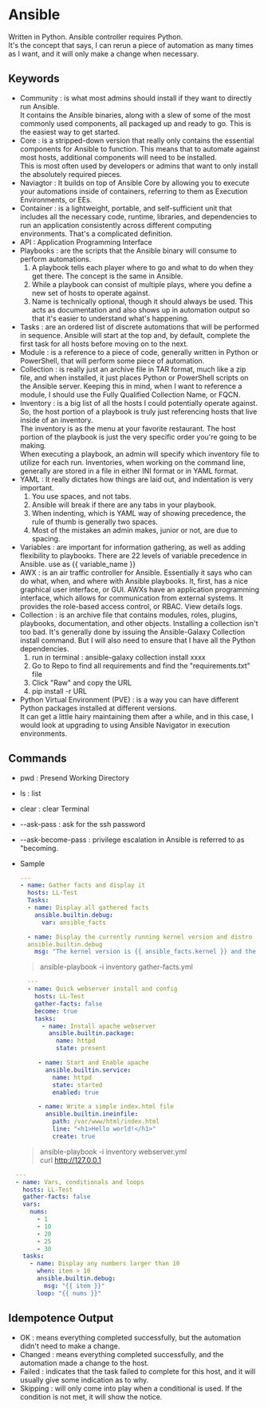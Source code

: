 # Ansible
Written in Python. Ansible controller requires Python. </br>
It's the concept that says, I can rerun a piece of automation as many times as I want, and it will only make a change when necessary. </br> 

## Keywords
- Community : is what most admins should install if they want to directly run Ansible. </br> 
  It contains the Ansible binaries, along with a slew of some of the most commonly used components, all packaged up and ready to go. This is the easiest way to get started.
- Core : is a stripped-down version that really only contains the essential components for Ansible to function. This means that to automate against most hosts, additional components will need to be installed. </br> 
  This is most often used by developers or admins that want to only install the absolutely required pieces.
- Naviagtor : It builds on top of Ansible Core by allowing you to execute your automations inside of containers, referring to them as Execution Environments, or EEs. 
- Container : is a lightweight, portable, and self-sufficient unit that includes all the necessary code, runtime, libraries, and dependencies to run an application consistently across different computing environments.
  That's a complicated definition.
- API : Application Programming Interface
- Playbooks : are the scripts that the Ansible binary will consume to perform automations. </br> 
  1. A playbook tells each player where to go and what to do when they get there. The concept is the same in Ansible.
  2. While a playbook can consist of multiple plays, where you define a new set of hosts to operate against.
  3. Name is technically optional, though it should always be used. This acts as documentation and also shows up in automation output so that it's easier to understand what's happening.
- Tasks : are an ordered list of discrete automations that will be performed in sequence. Ansible will start at the top and, by default, complete the first task for all hosts before moving on to the next.
- Module : is a reference to a piece of code, generally written in Python or PowerShell, that will perform some piece of automation.
- Collection : is really just an archive file in TAR format, much like a zip file, and when installed, it just places Python or PowerShell scripts on the Ansible server. Keeping this in mind, when I want to reference a         module, I should use the Fully Qualified Collection Name, or FQCN.
- Inventory : is a big list of all the hosts I could potentially operate against. So, the host portion of a playbook is truly just referencing hosts that live inside of an inventory. </br> 
  The inventory is as the menu at your favorite restaurant. The host portion of the playbook is just the very specific order you're going to be making. </br> 
  When executing a playbook, an admin will specify which inventory file to utilize for each run. Inventories, when working on the command line, generally are stored in a file in either INI format or in YAML format.
- YAML : It really dictates how things are laid out, and indentation is very important.
  1. You use spaces, and not tabs.
  2. Ansible will break if there are any tabs in your playbook.
  3. When indenting, which is YAML way of showing precedence, the rule of thumb is generally two spaces.
  4. Most of the mistakes an admin makes, junior or not, are due to spacing.
- Variables : are important for information gathering, as well as adding flexibility to playbooks. There are 22 levels of variable precedence in Ansible.
  use as {{ variable_name }}
- AWX : is an air traffic controller for Ansible. Essentially it says who can do what, when, and where with Ansible playbooks. It, first, has a nice graphical user interface, or GUI.
  AWXs have an application programming interface, which allows for communication from external systems.
  It provides the role-based access control, or RBAC.
  View details logs.
- Collection : is an archive file that contains modules, roles, plugins, playbooks, documentation, and other objects.
  Installing a collection isn't too bad. It's generally done by issuing the Ansible-Galaxy Collection install command.
  But I will also need to ensure that I have all the Python dependencies.
  1. run in terminal : ansible-galaxy collection install xxxx
  2. Go to Repo to find all requirements and find the "requirements.txt" file
  3. Click "Raw" and copy the URL
  4. pip install -r URL
- Python Virtual Environment (PVE) : is a way you can have different Python packages installed at different versions. </br> 
  It can get a little hairy maintaining them after a while, and in this case, I would look at upgrading to using Ansible Navigator in execution environments.
  
## Commands
- pwd : Presend Working Directory
- ls : list
- clear : clear Terminal
- --ask-pass : ask for the ssh password
- --ask-become-pass : privilege escalation in Ansible is referred to as "becoming.

- Sample
  ``` yml title="gather-facts.yml"
  ---
  - name: Gather facts and display it
    hosts: LL-Test
    Tasks:
    - name: Display all gathered facts
      ansible.builtin.debug:
        var: ansible_facts

    - name: Display the currently running kernel version and distro
    ansible.builtin.debug
      msg: "The kernel version is {{ ansible_facts.kernel }} and the distribution is {{ ansible_facts.distribution }}"
  ```
  > ansible-playbook -i inventory gather-facts.yml

  ``` yml title="webserver.yml"
    ---
    - name: Quick webserver install and config
      hosts: LL-Test
      gather-facts: false
      become: true
      tasks:
        - name: Install apache webserver
          ansible.builtin.package:
            name: httpd
            state: present
  
       - name: Start and Enable apache
         ansible.builtin.service:
           name: httpd
           state: started
           enabled: true
  
       - name: Write a simple index.html file
         ansible.builtin.ineinfile:
           path: /var/www/html/index.html
           line: "<h1>Hello world!</h1>"
           create: true
  ```
  > ansible-playbook -i inventory webserver.yml </br> 
  > curl http://127.0.0.1 </br>

``` yml title="vcl.yml"
  ---
  - name: Vars, conditionals and loops
    hosts: LL-Test
    gather-facts: false
    vars:
      nums:
        - 1
        - 10
        - 20
        - 25
        - 30
    tasks:
      - name: Display any numbers larger than 10
        when: item > 10
        ansible.builtin.debug:
          msg: "{{ item }}"
        loop: "{{ nums }}"
  ```

## Idempotence Output
- OK : means everything completed successfully, but the automation didn't need to make a change.
- Changed : means everything completed successfully, and the automation made a change to the host.
- Failed : indicates that the task failed to complete for this host, and it will usually give some indication as to why.
- Skipping : will only come into play when a conditional is used. If the condition is not met, it will show the notice.
